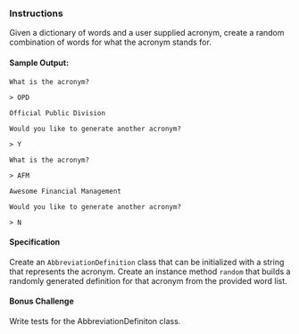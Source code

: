 ### Instructions

Given a dictionary of words and a user supplied acronym, create a random combination of words for what the acronym stands for.

#### Sample Output:
```
What is the acronym?

> OPD

Official Public Division

Would you like to generate another acronym?

> Y

What is the acronym?

> AFM

Awesome Financial Management

Would you like to generate another acronym?

> N
```

#### Specification

Create an `AbbreviationDefinition` class that can be initialized with a string that represents the acronym. Create an instance method `random` that builds a randomly generated definition for that acronym from the provided word list.

#### Bonus Challenge

Write tests for the AbbreviationDefiniton class.
